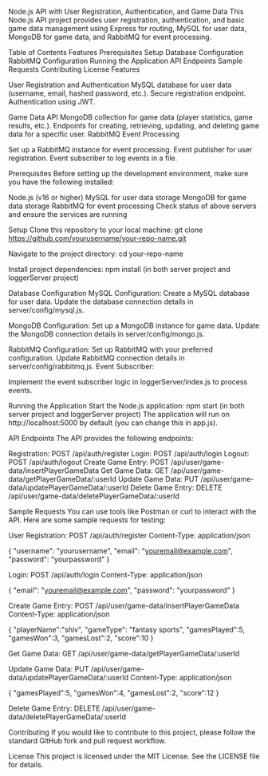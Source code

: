 Node.js API with User Registration, Authentication, and Game Data
This Node.js API project provides user registration, authentication, and basic game data management using Express for routing, MySQL for user data, MongoDB for game data, 
and RabbitMQ for event processing.

Table of Contents
Features
Prerequisites
Setup
Database Configuration
RabbitMQ Configuration
Running the Application
API Endpoints
Sample Requests
Contributing
License
Features


User Registration and Authentication
MySQL database for user data (username, email, hashed password, etc.).
Secure registration endpoint.
Authentication using JWT.

Game Data API
MongoDB collection for game data (player statistics, game results, etc.).
Endpoints for creating, retrieving, updating, and deleting game data for a specific user.
RabbitMQ Event Processing

Set up a RabbitMQ instance for event processing.
Event publisher for user registration.
Event subscriber to log events in a file.


Prerequisites
Before setting up the development environment, make sure you have the following installed:

Node.js (v16 or higher)
MySQL for user data storage
MongoDB for game data storage
RabbitMQ for event processing
Check status of above servers and ensure the services are running


Setup
Clone this repository to your local machine:
git clone https://github.com/yourusername/your-repo-name.git

Navigate to the project directory:
cd your-repo-name

Install project dependencies:
npm install (in both server project and loggerServer project)

Database Configuration
MySQL Configuration:
Create a MySQL database for user data.
Update the database connection details in server/config/mysql.js.

MongoDB Configuration:
Set up a MongoDB instance for game data.
Update the MongoDB connection details in server/config/mongo.js.

RabbitMQ Configuration:
Set up RabbitMQ with your preferred configuration.
Update RabbitMQ connection details in server/config/rabbitmq.js.
Event Subscriber:

Implement the event subscriber logic in loggerServer/index.js to process events.



Running the Application
Start the Node.js application:
npm start (in both server project and loggerServer project)
The application will run on http://localhost:5000 by default (you can change this in app.js).

API Endpoints
The API provides the following endpoints:

Registration: POST /api/auth/register
Login: POST /api/auth/login
Logout: POST /api/auth/logout
Create Game Entry: POST /api/user/game-data/insertPlayerGameData
Get Game Data: GET /api/user/game-data/getPlayerGameData/:userId
Update Game Data: PUT /api/user/game-data/updatePlayerGameData/:userId
Delete Game Entry: DELETE /api/user/game-data/deletePlayerGameData/:userId


Sample Requests
You can use tools like Postman or curl to interact with the API. Here are some sample requests for testing:

User Registration:
POST  /api/auth/register
Content-Type: application/json

{
  "username": "yourusername",
  "email": "youremail@example.com",
  "password": "yourpassword"
}

Login:
POST /api/auth/login
Content-Type: application/json

{
  "email": "youremail@example.com",
  "password": "yourpassword"
}


Create Game Entry:
POST /api/user/game-data/insertPlayerGameData
Content-Type: application/json

{
  "playerName":"shiv",
  "gameType": "fantasy sports",
  "gamesPlayed":5,
  "gamesWon":3,
  "gamesLost":2,
  "score":10
}

Get Game Data:
GET /api/user/game-data/getPlayerGameData/:userId


Update Game Data:
PUT /api/user/game-data/updatePlayerGameData/:userId
Content-Type: application/json

{
  "gamesPlayed":5,
  "gamesWon":4,
  "gamesLost":2,
  "score":12
}

Delete Game Entry:
DELETE /api/user/game-data/deletePlayerGameData/:userId

Contributing
If you would like to contribute to this project, please follow the standard GitHub fork and pull request workflow.

License
This project is licensed under the MIT License. See the LICENSE file for details.